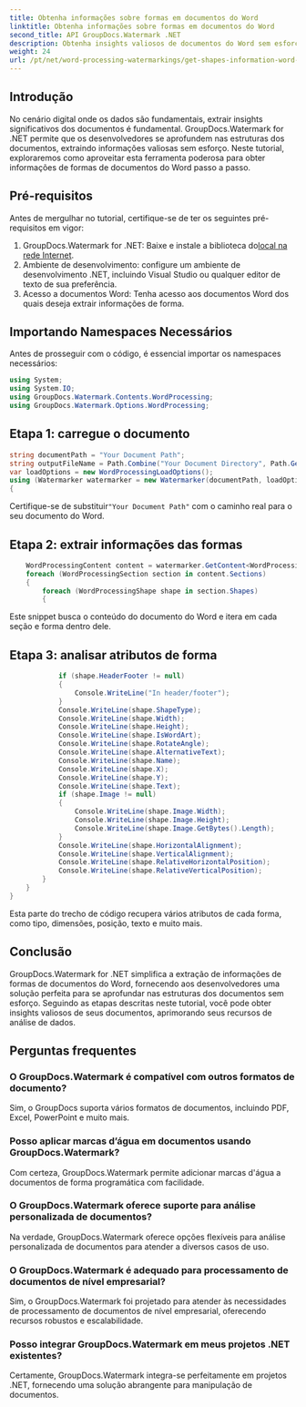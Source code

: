 ```yaml
---
title: Obtenha informações sobre formas em documentos do Word
linktitle: Obtenha informações sobre formas em documentos do Word
second_title: API GroupDocs.Watermark .NET
description: Obtenha insights valiosos de documentos do Word sem esforço com GroupDocs para .NET. Extraia informações de forma perfeitamente para análise de dados aprimorada.
weight: 24
url: /pt/net/word-processing-watermarkings/get-shapes-information-word-docs/
---
```

## Introdução
No cenário digital onde os dados são fundamentais, extrair insights significativos dos documentos é fundamental. GroupDocs.Watermark for .NET permite que os desenvolvedores se aprofundem nas estruturas dos documentos, extraindo informações valiosas sem esforço. Neste tutorial, exploraremos como aproveitar esta ferramenta poderosa para obter informações de formas de documentos do Word passo a passo.
## Pré-requisitos
Antes de mergulhar no tutorial, certifique-se de ter os seguintes pré-requisitos em vigor:
1.  GroupDocs.Watermark for .NET: Baixe e instale a biblioteca do[local na rede Internet](https://releases.groupdocs.com/Watermark/net/).
2. Ambiente de desenvolvimento: configure um ambiente de desenvolvimento .NET, incluindo Visual Studio ou qualquer editor de texto de sua preferência.
3. Acesso a documentos Word: Tenha acesso aos documentos Word dos quais deseja extrair informações de forma.

## Importando Namespaces Necessários
Antes de prosseguir com o código, é essencial importar os namespaces necessários:
```csharp
using System;
using System.IO;
using GroupDocs.Watermark.Contents.WordProcessing;
using GroupDocs.Watermark.Options.WordProcessing;
```
## Etapa 1: carregue o documento
```csharp
string documentPath = "Your Document Path";
string outputFileName = Path.Combine("Your Document Directory", Path.GetFileName(documentPath));
var loadOptions = new WordProcessingLoadOptions();
using (Watermarker watermarker = new Watermarker(documentPath, loadOptions))
{
```
 Certifique-se de substituir`"Your Document Path"` com o caminho real para o seu documento do Word.
## Etapa 2: extrair informações das formas
```csharp
	WordProcessingContent content = watermarker.GetContent<WordProcessingContent>();
	foreach (WordProcessingSection section in content.Sections)
	{
		foreach (WordProcessingShape shape in section.Shapes)
		{
```
Este snippet busca o conteúdo do documento do Word e itera em cada seção e forma dentro dele.
## Etapa 3: analisar atributos de forma
```csharp
			if (shape.HeaderFooter != null)
			{
				Console.WriteLine("In header/footer");
			}
			Console.WriteLine(shape.ShapeType);
			Console.WriteLine(shape.Width);
			Console.WriteLine(shape.Height);
			Console.WriteLine(shape.IsWordArt);
			Console.WriteLine(shape.RotateAngle);
			Console.WriteLine(shape.AlternativeText);
			Console.WriteLine(shape.Name);
			Console.WriteLine(shape.X);
			Console.WriteLine(shape.Y);
			Console.WriteLine(shape.Text);
			if (shape.Image != null)
			{
				Console.WriteLine(shape.Image.Width);
				Console.WriteLine(shape.Image.Height);
				Console.WriteLine(shape.Image.GetBytes().Length);
			}
			Console.WriteLine(shape.HorizontalAlignment);
			Console.WriteLine(shape.VerticalAlignment);
			Console.WriteLine(shape.RelativeHorizontalPosition);
			Console.WriteLine(shape.RelativeVerticalPosition);
		}
	}
}
```
Esta parte do trecho de código recupera vários atributos de cada forma, como tipo, dimensões, posição, texto e muito mais.

## Conclusão
GroupDocs.Watermark for .NET simplifica a extração de informações de formas de documentos do Word, fornecendo aos desenvolvedores uma solução perfeita para se aprofundar nas estruturas dos documentos sem esforço. Seguindo as etapas descritas neste tutorial, você pode obter insights valiosos de seus documentos, aprimorando seus recursos de análise de dados.
## Perguntas frequentes
### O GroupDocs.Watermark é compatível com outros formatos de documento?
Sim, o GroupDocs suporta vários formatos de documentos, incluindo PDF, Excel, PowerPoint e muito mais.
### Posso aplicar marcas d’água em documentos usando GroupDocs.Watermark?
Com certeza, GroupDocs.Watermark permite adicionar marcas d'água a documentos de forma programática com facilidade.
### O GroupDocs.Watermark oferece suporte para análise personalizada de documentos?
Na verdade, GroupDocs.Watermark oferece opções flexíveis para análise personalizada de documentos para atender a diversos casos de uso.
### O GroupDocs.Watermark é adequado para processamento de documentos de nível empresarial?
Sim, o GroupDocs.Watermark foi projetado para atender às necessidades de processamento de documentos de nível empresarial, oferecendo recursos robustos e escalabilidade.
### Posso integrar GroupDocs.Watermark em meus projetos .NET existentes?
Certamente, GroupDocs.Watermark integra-se perfeitamente em projetos .NET, fornecendo uma solução abrangente para manipulação de documentos.